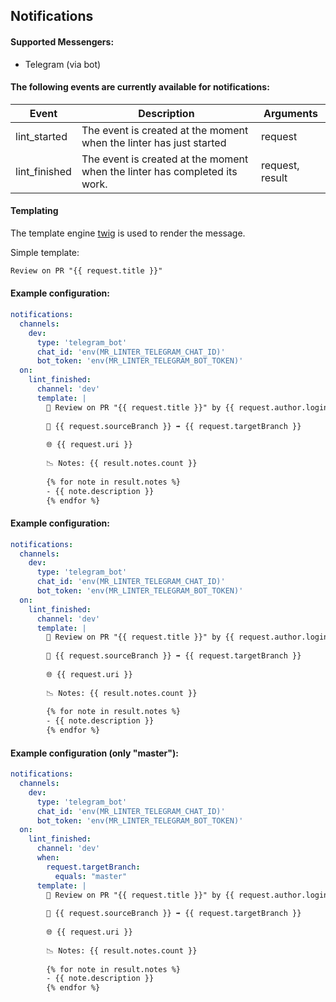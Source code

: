 ## Notifications

#### Supported Messengers:
- Telegram (via bot)

#### The following events are currently available for notifications:

| Event         | Description                                                                | Arguments       |
|---------------|----------------------------------------------------------------------------|-----------------|
| lint_started  | The event is created at the moment when the linter has just started        | request         |
| lint_finished | The event is created at the moment when the linter has completed its work. | request, result |

#### Templating

The template engine [twig](https://twig.symfony.com) is used to render the message.

Simple template:
```html
Review on PR "{{ request.title }}"
```

#### Example configuration:

```yaml
notifications:
  channels:
    dev:
      type: 'telegram_bot'
      chat_id: 'env(MR_LINTER_TELEGRAM_CHAT_ID)'
      bot_token: 'env(MR_LINTER_TELEGRAM_BOT_TOKEN)'
  on:
    lint_finished:
      channel: 'dev'
      template: |
        👀 Review on PR "{{ request.title }}" by {{ request.author.login }} at {{ request.createdAt.format('Y-m-d H:i') }}
        
        🌲 {{ request.sourceBranch }} ➡ {{ request.targetBranch }}
        
        🌐 {{ request.uri }}
        
        📉 Notes: {{ result.notes.count }}
        
        {% for note in result.notes %}
        - {{ note.description }}
        {% endfor %}
```

#### Example configuration:

```yaml
notifications:
  channels:
    dev:
      type: 'telegram_bot'
      chat_id: 'env(MR_LINTER_TELEGRAM_CHAT_ID)'
      bot_token: 'env(MR_LINTER_TELEGRAM_BOT_TOKEN)'
  on:
    lint_finished:
      channel: 'dev'
      template: |
        👀 Review on PR "{{ request.title }}" by {{ request.author.login }} at {{ request.createdAt.format('Y-m-d H:i') }}
        
        🌲 {{ request.sourceBranch }} ➡ {{ request.targetBranch }}
        
        🌐 {{ request.uri }}
        
        📉 Notes: {{ result.notes.count }}
        
        {% for note in result.notes %}
        - {{ note.description }}
        {% endfor %}
```

#### Example configuration (only "master"):

```yaml
notifications:
  channels:
    dev:
      type: 'telegram_bot'
      chat_id: 'env(MR_LINTER_TELEGRAM_CHAT_ID)'
      bot_token: 'env(MR_LINTER_TELEGRAM_BOT_TOKEN)'
  on:
    lint_finished:
      channel: 'dev'
      when:
        request.targetBranch:
          equals: "master"
      template: |
        👀 Review on PR "{{ request.title }}" by {{ request.author.login }} at {{ request.createdAt.format('Y-m-d H:i') }}
        
        🌲 {{ request.sourceBranch }} ➡ {{ request.targetBranch }}
        
        🌐 {{ request.uri }}
        
        📉 Notes: {{ result.notes.count }}
        
        {% for note in result.notes %}
        - {{ note.description }}
        {% endfor %}
```
